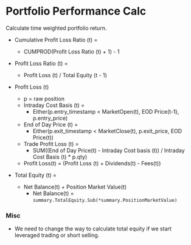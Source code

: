 # Portfolio Performance Calc

Calculate time weighted portfolio return.

- Cumulative Profit Loss Ratio (t) =
    - CUMPROD(Profit Loss Ratio (t) + 1) - 1

- Profit Loss Ratio (t) =
    - Profit Loss (t) / Total Equity (t - 1)

- Profit Loss (t)
    - p = raw position
    - Intraday Cost Basis (t) = 
        - Either(p.entry_timestamp < MarketOpen(t), EOD Price(t-1), p.entry_price)
    - End of Day Price (t) = 
        - Either(p.exit_timestamp < MarketClose(t), p.exit_price, EOD Price(t))
    - Trade Profit Loss (t) = 
        - SUM((End of Day Price(t) - Intraday Cost basis (t)) / Intraday Cost Basis (t) * p.qty)
    - Profit Loss(t) = (Profit Loss (t) + Dividends(t) - Fees(t))

- Total Equity (t) =
    - Net Balance(t) + Position Market Value(t)
        - Net Balance(t) = `summary.TotalEquity.Sub(*summary.PositionMarketValue)` 


### Misc

- We need to change the way to calculate total equity if we start leveraged trading or short selling.
